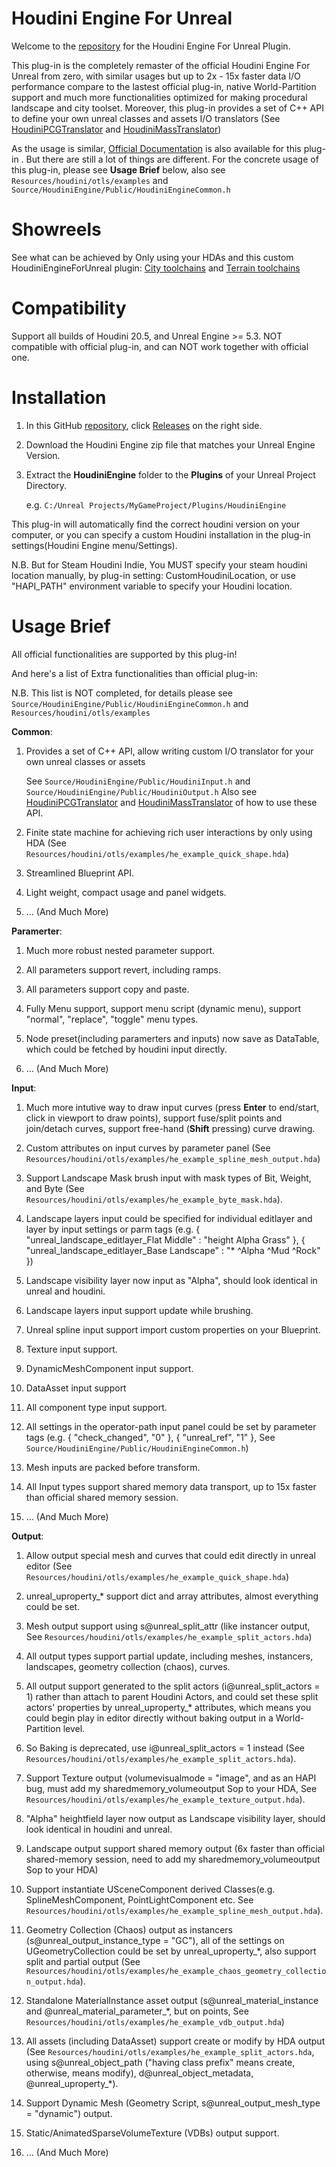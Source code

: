 # Houdini Engine For Unreal

Welcome to the [repository](https://github.com/AdrianPanGithub/HoudiniEngineForUnreal) for the Houdini Engine For Unreal Plugin. 

This plug-in is the completely remaster of the official Houdini Engine For Unreal from zero, with similar usages but up to 2x - 15x faster data I/O performance compare to the lastest official plug-in, native World-Partition support and much more functionalities optimized for making procedural landscape and city toolset. Moreover, this plug-in provides a set of C++ API to define your own unreal classes and assets I/O translators (See [HoudiniPCGTranslator](https://github.com/AdrianPanGithub/HoudiniPCGTranslator) and [HoudiniMassTranslator](https://github.com/AdrianPanGithub/HoudiniMassTranslator))

As the usage is similar, [Official Documentation](https://www.sidefx.com/docs/houdini/unreal/) is also available for this plug-in . But there are still a lot of things are different. For the concrete usage of this plug-in, please see **Usage Brief** below, also see `Resources/houdini/otls/examples` and `Source/HoudiniEngine/Public/HoudiniEngineCommon.h`

# Showreels
See what can be achieved by Only using your HDAs and this custom HoudiniEngineForUnreal plugin:
[City toolchains](https://youtu.be/5Vp5nAFq1X8?si=IGSDG4cUdsefwn5x) and [Terrain toolchains](https://youtu.be/19gIzQGnSaU?si=-t7LaDjhUEc7hjMe)

# Compatibility
Support all builds of Houdini 20.5, and Unreal Engine >= 5.3.
NOT compatible with official plug-in, and can NOT work together with official one.

# Installation
01. In this GitHub [repository](https://github.com/AdrianPanGithub/HoudiniEngineForUnreal), click [Releases](https://github.com/AdrianPanGithub/HoudiniEngineForUnreal) on the right side. 
02. Download the Houdini Engine zip file that matches your Unreal Engine Version.  
03. Extract the **HoudiniEngine** folder to the **Plugins** of your Unreal Project Directory.

    e.g. `C:/Unreal Projects/MyGameProject/Plugins/HoudiniEngine`

This plug-in will automatically find the correct houdini version on your computer, or you can specify a custom Houdini installation in the plug-in settings(Houdini Engine menu/Settings).

N.B. But for Steam Houdini Indie, You MUST specify your steam houdini location manually, by plug-in setting: CustomHoudiniLocation, or use "HAPI_PATH" environment variable to specify your Houdini location.

# Usage Brief

All official functionalities are supported by this plug-in!

And here's a list of Extra functionalities than official plug-in:

N.B. This list is NOT completed, for details please see `Source/HoudiniEngine/Public/HoudiniEngineCommon.h` and `Resources/houdini/otls/examples`

**Common**:
01. Provides a set of C++ API, allow writing custom I/O translator for your own unreal classes or assets

    See `Source/HoudiniEngine/Public/HoudiniInput.h` and `Source/HoudiniEngine/Public/HoudiniOutput.h`
    Also see [HoudiniPCGTranslator](https://github.com/AdrianPanGithub/HoudiniPCGTranslator) and [HoudiniMassTranslator](https://github.com/AdrianPanGithub/HoudiniMassTranslator) of how to use these API.
02. Finite state machine for achieving rich user interactions by only using HDA (See `Resources/houdini/otls/examples/he_example_quick_shape.hda`)
03. Streamlined Blueprint API.
04. Light weight, compact usage and panel widgets.

05. ... (And Much More)

**Paramerter**:
01. Much more robust nested parameter support.
02. All parameters support revert, including ramps.
03. All parameters support copy and paste.
04. Fully Menu support, support menu script (dynamic menu), support "normal", "replace", "toggle" menu types.
05. Node preset(including paramerters and inputs) now save as DataTable, which could be fetched by houdini input directly.

06. ... (And Much More)

**Input**:
01. Much more intutive way to draw input curves (press **Enter** to end/start, click in viewport to draw points), support fuse/split points and join/detach curves, support free-hand (**Shift** pressing) curve drawing.
02. Custom attributes on input curves by parameter panel (See `Resources/houdini/otls/examples/he_example_spline_mesh_output.hda`)
03. Support Landscape Mask brush input with mask types of Bit, Weight, and Byte (See `Resources/houdini/otls/examples/he_example_byte_mask.hda`).
04. Landscape layers input could be specified for individual editlayer and layer by input settings or parm tags (e.g. { "unreal_landscape_editlayer_Flat Middle" : "height Alpha Grass" }, { "unreal_landscape_editlayer_Base Landscape" : "* ^Alpha ^Mud ^Rock" })
05. Landscape visibility layer now input as "Alpha", should look identical in unreal and houdini.
06. Landscape layers input support update while brushing.
07. Unreal spline input support import custom properties on your Blueprint.
08. Texture input support.
09. DynamicMeshComponent input support.
10. DataAsset input support
11. All component type input support.
12. All settings in the operator-path input panel could be set by parameter tags (e.g. { "check_changed", "0" }, { "unreal_ref", "1" }, See `Source/HoudiniEngine/Public/HoudiniEngineCommon.h`)
13. Mesh inputs are packed before transform.
14. All Input types support shared memory data transport, up to 15x faster than official shared memory session.

15. ... (And Much More)

**Output**:
01. Allow output special mesh and curves that could edit directly in unreal editor (See `Resources/houdini/otls/examples/he_example_quick_shape.hda`)
02. unreal_uproperty_* support dict and array attributes, almost everything could be set.
03. Mesh output support using s@unreal_split_attr (like instancer output, See `Resources/houdini/otls/examples/he_example_split_actors.hda`)
04. All output types support partial update, including meshes, instancers, landscapes, geometry collection (chaos), curves.
05. All output support generated to the split actors (i@unreal_split_actors = 1) rather than attach to parent Houdini Actors, and could set these split actors' properties by unreal_uproperty_* attributes, which means you could begin play in editor directly without baking output in a World-Partition level.
06. So Baking is deprecated, use i@unreal_split_actors = 1 instead (See `Resources/houdini/otls/examples/he_example_split_actors.hda`).
07. Support Texture output (volumevisualmode = "image", and as an HAPI bug, must add my sharedmemory_volumeoutput Sop to your HDA, See `Resources/houdini/otls/examples/he_example_texture_output.hda`).
08. "Alpha" heightfield layer now output as Landscape visibility layer, should look identical in houdini and unreal.
09. Landscape output support shared memory output (6x faster than official shared-memory session, need to add my sharedmemory_volumeoutput Sop to your HDA)
10. Support instantiate USceneComponent derived Classes(e.g. SplineMeshComponent, PointLightComponent etc. See `Resources/houdini/otls/examples/he_example_spline_mesh_output.hda`).
11. Geometry Collection (Chaos) output as instancers (s@unreal_output_instance_type = "GC"), all of the settings on UGeometryCollection could be set by unreal_uproperty_*, also support split and partial output (See `Resources/houdini/otls/examples/he_example_chaos_geometry_collection_output.hda`).
12. Standalone MaterialInstance asset output (s@unreal_material_instance and @unreal_material_parameter_*, but on points, See `Resources/houdini/otls/examples/he_example_vdb_output.hda`)
13. All assets (including DataAsset) support create or modify by HDA output (See `Resources/houdini/otls/examples/he_example_split_actors.hda`, using s@unreal_object_path ("having class prefix" means create, otherwise, means modify), d@unreal_object_metadata, @unreal_uproperty_*).
14. Support Dynamic Mesh (Geometry Script, s@unreal_output_mesh_type = "dynamic") output.
15. Static/AnimatedSparseVolumeTexture (VDBs) output support.

16. ... (And Much More)